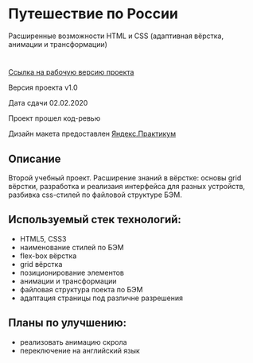 # Путешествие по России
 Расширенные возможности HTML и CSS (адаптивная вёрстка, анимации и трансформации)
#

[Ссылка на рабочую версию проекта](https://rodin-anatoliy.github.io/travel-to-russia/)

Версия проекта v1.0

Дата сдачи 02.02.2020

Проект прошел код-ревью

Дизайн макета предоставлен [Яндекс.Практикум](https://praktikum.yandex.ru/)

## Описание

Второй учебный проект. Расширение знаний в вёрстке: основы grid вёрстки, разработка и реализаия интерфейса для разных устройств, разбивка css-стилей по файловой структуре БЭМ.

## Используемый стек технологий:

- HTML5, СSS3
- наименование стилей по БЭМ
- flex-box вёрстка
- grid вёрстка
- позиционирование элементов
- анимации и трансформации
- файловая структура поекта по БЭМ
- адаптация страницы под различне разрешения

## Планы по улучшению:

- реализовать анимацию скрола
- переключение на английский язык
